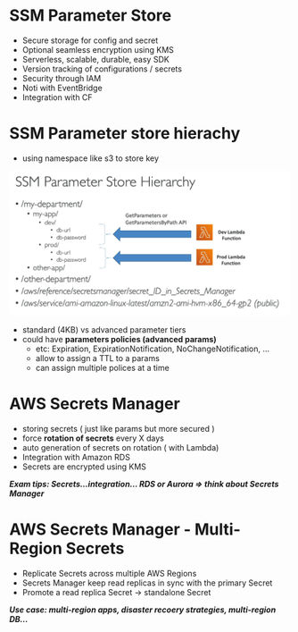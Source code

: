 # SSM Parameter Store

- Secure storage for config and secret
- Optional seamless encryption using KMS
- Serverless, scalable, durable, easy SDK
- Version tracking of configurations / secrets
- Security through IAM
- Noti with EventBridge
- Integration with CF

# SSM Parameter store hierachy

- using namespace like s3 to store key

![image.png](AWS%20Solution%20Architect%20188d3d175d2380879d8cf4a10c1b974c/SAA-C03%20Notes/SSM%20Parameter%20Store%20188d3d175d238031aa10cfafb8662098/image.png)

- standard (4KB) vs advanced parameter tiers
- could have **parameters policies (advanced params)**
    - etc: Expiration, ExpirationNotification, NoChangeNotification, …
    - allow to assign a TTL to a params
    - can assign multiple polices at a time

# AWS Secrets Manager

- storing secrets ( just like params but more secured )
- force **rotation of secrets** every X days
- auto generation of secrets on rotation ( with Lambda)
- Integration with Amazon RDS
- Secrets are encrypted using KMS

***Exam tips: Secrets…integration… RDS or Aurora ⇒ think about Secrets Manager***

# AWS Secrets Manager - Multi-Region Secrets

- Replicate Secrets across multiple AWS Regions
- Secrets Manager keep read replicas in sync with the primary Secret
- Promote a read replica Secret → standalone Secret

***Use case: multi-region apps, disaster recoery strategies, multi-region DB…***